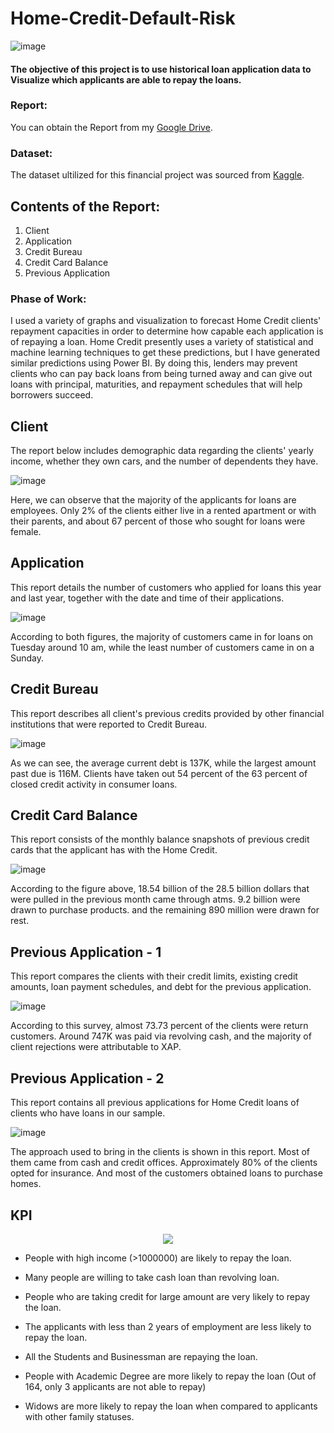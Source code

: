 # Home-Credit-Default-Risk

![image](https://user-images.githubusercontent.com/68920721/181876617-f5302d9f-2433-499a-bfb4-b70e607728f3.png)

#### The objective of this project is to use historical loan application data to Visualize which applicants are able to repay the loans.

### Report:

You can obtain the Report from my [Google Drive](https://drive.google.com/file/d/1xrt55auLcHjdVrrSJJ1R8K3Bs1AQ6W-V/view?usp=sharing).


### Dataset:

The dataset ultilized for this financial project was sourced from [Kaggle](https://www.kaggle.com/competitions/home-credit-default-risk/data).


## Contents of the Report:

1. Client
2. Application
3. Credit Bureau
4. Credit Card Balance
5. Previous Application


### Phase of Work:
I used a variety of graphs and visualization to forecast Home Credit clients' repayment capacities in order to determine how capable each application is of repaying a loan. Home Credit presently uses a variety of statistical and machine learning techniques to get these predictions, but I have generated similar predictions using Power BI.
By doing this, lenders may prevent clients who can pay back loans from being turned away and can give out loans with principal, maturities, and repayment schedules that will help borrowers succeed.


## Client

The report below includes demographic data regarding the clients' yearly income, whether they own cars, and the number of dependents they have.

![image](https://user-images.githubusercontent.com/68920721/181877202-2aff7ae7-e69f-47ad-a57c-d9d4df655511.png)

Here, we can observe that the majority of the applicants for loans are employees. Only 2% of the clients either live in a rented apartment or with their parents, and about 67 percent of those who sought for loans were female.


## Application

This report details the number of customers who applied for loans this year and last year, together with the date and time of their applications.


![image](https://user-images.githubusercontent.com/68920721/181876667-f5a09673-818c-4ff5-b54b-810e6f1d4913.png)

According to both figures, the majority of customers came in for loans on Tuesday around 10 am, while the least number of customers came in on a Sunday.


## Credit Bureau

This report describes all client's previous credits provided by other financial institutions that were reported to Credit Bureau.

![image](https://user-images.githubusercontent.com/68920721/181876687-adff0c6f-a0e8-40e3-b71b-06c882e9a1c7.png)

As we can see, the average current debt is 137K, while the largest amount past due is 116M. Clients have taken out 54 percent of the 63 percent of closed credit activity in consumer loans.


## Credit Card Balance

This report consists of the monthly balance snapshots of previous credit cards that the applicant has with the Home Credit.

![image](https://user-images.githubusercontent.com/68920721/181876701-7b150d76-e5c4-471a-9130-fa67ff0f99a9.png)

According to the figure above, 18.54 billion of the 28.5 billion dollars that were pulled in the previous month came through atms. 9.2 billion were drawn to purchase products. and the remaining 890 million were drawn for rest.


## Previous Application - 1

This report compares the clients with their credit limits, existing credit amounts, loan payment schedules, and debt for the previous application.

![image](https://user-images.githubusercontent.com/68920721/181876712-c71878c0-909a-469c-bd9c-68a252ea7d20.png)

According to this survey, almost 73.73 percent of the clients were return customers. Around 747K was paid via revolving cash, and the majority of client rejections were attributable to XAP.


## Previous Application - 2
 
This report contains all previous applications for Home Credit loans of clients who have loans in our sample.

![image](https://user-images.githubusercontent.com/68920721/181878630-521e9948-312b-42c4-b81f-96b7fb4dcdc7.png)

The approach used to bring in the clients is shown in this report. Most of them came from cash and credit offices. Approximately 80% of the clients opted for insurance. And most of the customers obtained loans to purchase homes.


## KPI

<p align="center">
  <img 
src = "https://user-images.githubusercontent.com/68920721/181877860-75225f50-c035-486d-8b4b-74d67f1c4760.png"
  >
</p>


- People with high income (>1000000) are likely to repay the loan.

- Many people are willing to take cash loan than revolving loan.

- People who are taking credit for large amount are very likely to repay the loan.

- The applicants with less than 2 years of employment are less likely to repay the loan.

- All the Students and Businessman are repaying the loan.

- People with Academic Degree are more likely to repay the loan (Out of 164, only 3 applicants are not able to repay)

- Widows are more likely to repay the loan when compared to applicants with other family statuses.




